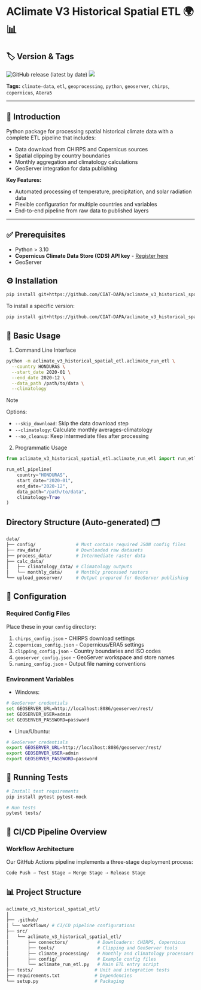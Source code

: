 # AClimate V3 Historical Spatial ETL 🌍📊

## 🏷️ Version & Tags

![GitHub release (latest by date)](https://img.shields.io/github/v/release/CIAT-DAPA/aclimate_v3_historical_spatial_etl) ![](https://img.shields.io/github/v/tag/CIAT-DAPA/aclimate_v3_historical_spatial_etl)

**Tags:** `climate-data`, `etl`, `geoprocessing`, `python`, `geoserver`, `chirps`, `copernicus`, `AGera5`

---

## 📌 Introduction

Python package for processing spatial historical climate data with a complete ETL pipeline that includes:

- Data download from CHIRPS and Copernicus sources
- Spatial clipping by country boundaries
- Monthly aggregation and climatology calculations
- GeoServer integration for data publishing

**Key Features:**

- Automated processing of temperature, precipitation, and solar radiation data
- Flexible configuration for multiple countries and variables
- End-to-end pipeline from raw data to published layers

---

## ✅ Prerequisites

- Python > 3.10
- **Copernicus Climate Data Store (CDS) API key** - [Register here](https://cds.climate.copernicus.eu/)
- GeoServer

## ⚙️ Installation

```bash
pip install git+https://github.com/CIAT-DAPA/aclimate_v3_historical_spatial_etl
```

To install a specific version:

```bash
pip install git+https://github.com/CIAT-DAPA/aclimate_v3_historical_spatial_etl@v0.0.1
```

## 🚀 Basic Usage

1. Command Line Interface

```bash
python -m aclimate_v3_historical_spatial_etl.aclimate_run_etl \
  --country HONDURAS \
  --start_date 2020-01 \
  --end_date 2020-12 \
  --data_path /path/to/data \
  --climatology

```

> [!NOTE]  
>  Options:
>
> - `--skip_download`: Skip the data download step
> - `--climatology`: Calculate monthly averages-climatology
> - `--no_cleanup`: Keep intermediate files after processing

2. Programmatic Usage

```python
from aclimate_v3_historical_spatial_etl.aclimate_run_etl import run_etl_pipeline

run_etl_pipeline(
    country="HONDURAS",
    start_date="2020-01",
    end_date="2020-12",
    data_path="/path/to/data",
    climatology=True
)

```

## Directory Structure (Auto-generated) 🗂️

```bash
data/
├── config/               # Must contain required JSON config files
├── raw_data/             # Downloaded raw datasets
├── process_data/         # Intermediate raster data
├── calc_data/
│   ├── climatology_data/ # Climatology outputs
│   └── monthly_data/     # Monthly processed rasters
└── upload_geoserver/     # Output prepared for GeoServer publishing

```

## 🔧 Configuration

### Required Config Files

Place these in your `config` directory:

1. `chirps_config.json` - CHIRPS download settings
2. `copernicus_config.json` - Copernicus/ERA5 settings
3. `clipping_config.json` - Country boundaries and ISO codes
4. `geoserver_config.json` - GeoServer workspace and store names
5. `naming_config.json` - Output file naming conventions

### Environment Variables

- Windows:

```bash
# GeoServer credentials
set GEOSERVER_URL=http://localhost:8086/geoserver/rest/
set GEOSERVER_USER=admin
set GEOSERVER_PASSWORD=password
```

- Linux/Ubuntu:

```bash
# GeoServer credentials
export GEOSERVER_URL=http://localhost:8086/geoserver/rest/
export GEOSERVER_USER=admin
export GEOSERVER_PASSWORD=password
```

## 🧪 Running Tests

```bash
# Install test requirements
pip install pytest pytest-mock

# Run tests
pytest tests/
```

## 🔄 CI/CD Pipeline Overview

### Workflow Architecture

Our GitHub Actions pipeline implements a three-stage deployment process:

```bash
Code Push → Test Stage → Merge Stage → Release Stage
```

## 📊 Project Structure

```bash
aclimate_v3_historical_spatial_etl/
│
├── .github/
│ └── workflows/ # CI/CD pipeline configurations
├── src/
│   └── aclimate_v3_historical_spatial_etl/
│       ├── connectors/           # Downloaders: CHIRPS, Copernicus
│       ├── tools/                # Clipping and GeoServer tools
│       ├── climate_processing/   # Monthly and climatology processors
│       ├── config/               # Example config files
│       └── aclimate_run_etl.py   # Main ETL entry script
├── tests/                       # Unit and integration tests
├── requirements.txt             # Dependencies
└── setup.py                     # Packaging
```
